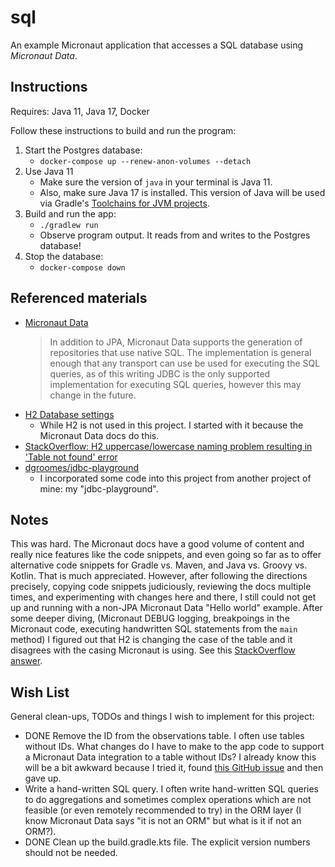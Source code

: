 # sql

An example Micronaut application that accesses a SQL database using *Micronaut Data*.

## Instructions

Requires: Java 11, Java 17, Docker

Follow these instructions to build and run the program:

1. Start the Postgres database:
    * `docker-compose up --renew-anon-volumes --detach`
1. Use Java 11
    * Make sure the version of `java` in your terminal is Java 11.
    * Also, make sure Java 17 is installed. This version of Java will be used via Gradle's [Toolchains for JVM projects](https://docs.gradle.org/current/userguide/toolchains.html).
1. Build and run the app:
    * `./gradlew run`
    * Observe program output. It reads from and writes to the Postgres database!
1. Stop the database:
    * `docker-compose down`

## Referenced materials

* [Micronaut Data](https://micronaut-projects.github.io/micronaut-data/latest/guide/)
  > In addition to JPA, Micronaut Data supports the generation of repositories that use native SQL. The implementation is general enough that any transport can use be used for executing the SQL queries, as of this writing JDBC is the only supported implementation for executing SQL queries, however this may change in the future.
* [H2 Database settings](https://www.h2database.com/javadoc/org/h2/engine/DbSettings.html)
  * While H2 is not used in this project. I started with it because the Micronaut Data docs do this.
* [StackOverflow: H2 uppercase/lowercase naming problem resulting in 'Table not found' error](https://stackoverflow.com/a/17925668) 
* [dgroomes/jdbc-playground](https://github.com/dgroomes/jdbc-playground)
  * I incorporated some code into this project from another project of mine: my "jdbc-playground".  

## Notes

This was hard. The Micronaut docs have a good volume of content and really nice features like the code snippets, and even
going so far as to offer alternative code snippets for Gradle vs. Maven, and Java vs. Groovy vs. Kotlin. That is much
appreciated. However, after following the directions precisely, copying code snippets judiciously, reviewing the docs
multiple times, and experimenting with changes here and there, I still could not get up and running with a non-JPA
Micronaut Data "Hello world" example. After some deeper diving, (Micronaut DEBUG logging, breakpoings in the Micronaut code,
executing handwritten SQL statements from the `main` method) I figured out that H2 is changing the case of the table
and it disagrees with the casing Micronaut is using. See this [StackOverflow answer](https://stackoverflow.com/a/17925668).


## Wish List

General clean-ups, TODOs and things I wish to implement for this project:

* DONE Remove the ID from the observations table. I often use tables without IDs. What changes do I have to make to the app
  code to support a Micronaut Data integration to a table without IDs? I already know this will be a bit awkward because
  I tried it, found [this GitHub issue](https://github.com/micronaut-projects/micronaut-data/issues/1001) and then gave up.
* Write a hand-written SQL query. I often write hand-written SQL queries to do aggregations and sometimes complex operations
  which are not feasible (or even remotely recommended to try) in the ORM layer (I know Micronaut Data says "it is not an ORM"
  but what is it if not an ORM?).
* DONE Clean up the build.gradle.kts file. The explicit version numbers should not be needed.
